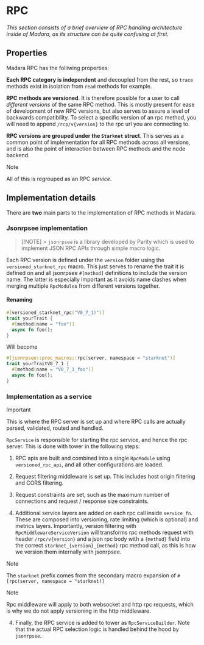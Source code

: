 # RPC

_This section consists of a brief overview of RPC handling architecture inside
of Madara, as its structure can be quite confusing at first._

## Properties

Madara RPC has the folliwing properties:

**Each RPC category is independent** and decoupled from the rest, so `trace`
methods exist in isolation from `read` methods for example.

**RPC methods are versioned**. It is therefore possible for a user to call
_different versions_ of the same RPC method. This is mostly present for ease of
development of new RPC versions, but also serves to assure a level of backwards
compatibility. To select a specific version of an rpc method, you will need to
append `/rcp/v{version}` to the rpc url you are connecting to.

**RPC versions are grouped under the `Starknet` struct**. This serves as a
common point of implementation for all RPC methods across all versions, and is
also the point of interaction between RPC methods and the node backend.

> [!NOTE]
> All of this is regrouped as an RPC _service_.

## Implementation details

There are **two** main parts to the implementation of RPC methods in Madara.

### Jsonrpsee implementation

> [!NOTE] > `jsonrpsee` is a library developed by Parity which is used to implement JSON
> RPC APIs through simple macro logic.

Each RPC version is defined under the `version` folder using the
`versioned_starknet_rpc` macro. This just serves to rename the trait it is
defined on and all jsonrpsee `#[method]` definitions to include the version
name. The latter is especially important as it avoids name clashes when merging
multiple `RpcModule`s from different versions together.

#### Renaming

```rust
#[versioned_starknet_rpc("V0_7_1)")]
trait yourTrait {
  #[method(name = "foo")]
  async fn foo();
}
```

Will become

```rust
#[jsonrpsee::proc_macros::rpc(server, namespace = "starknet")]
trait yourTraitV0_7_1 {
  #[method(name = "V0_7_1_foo")]
  async fn foo();
}
```

### Implementation as a service

> [!IMPORTANT]
> This is where the RPC server is set up and where RPC calls are actually
> parsed, validated, routed and handled.

`RpcService` is responsible for starting the rpc service, and hence the rpc
server. This is done with tower in the following steps:

1. RPC apis are built and combined into a single `RpcModule` using
   `versioned_rpc_api`, and all other configurations are loaded.

2. Request filtering middleware is set up. This includes host origin filtering
   and CORS filtering.

3. Request constraints are set, such as the maximum number of connections and
   request / response size constraints.

4. Additional service layers are added on each rpc call inside `service_fn`.
   These are composed into versioning, rate limiting (which is optional) and
   metrics layers. Importantly, version filtering with `RpcMiddlewareServiceVersion`
   will transforms rpc methods request with header `/rpc/v{version}` and a json rpc
   body with a `{method}` field into the correct `starknet_{version}_{method}` rpc
   method call, as this is how we version them internally with jsonrpsee.

> [!NOTE]
> The `starknet` prefix comes from the secondary macro expansion of
> `#[rpc(server, namespace = "starknet)]`

> [!NOTE]
> Rpc middleware will apply to both websocket and http rpc requests, which is
> why we do not apply versioning in the http middleware.

4. Finally, the RPC service is added to tower as `RpcServiceBuilder`. Note that
   the actual RPC selection logic is handled behind the hood by `jsonrpsee`.
